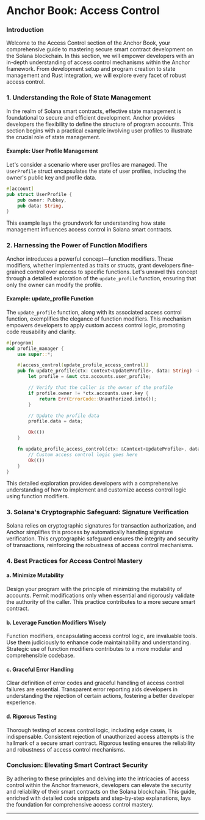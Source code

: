# Anchor Book: Access Control

### Introduction

Welcome to the Access Control section of the Anchor Book, your comprehensive guide to mastering secure smart contract development on the Solana blockchain. In this section, we will empower developers with an in-depth understanding of access control mechanisms within the Anchor framework. From development setup and program creation to state management and Rust integration, we will explore every facet of robust access control.

### 1. Understanding the Role of State Management

In the realm of Solana smart contracts, effective state management is foundational to secure and efficient development. Anchor provides developers the flexibility to define the structure of program accounts. This section begins with a practical example involving user profiles to illustrate the crucial role of state management.

#### Example: User Profile Management

Let's consider a scenario where user profiles are managed. The `UserProfile` struct encapsulates the state of user profiles, including the owner's public key and profile data.

```rust
#[account]
pub struct UserProfile {
    pub owner: Pubkey,
    pub data: String,
}
```

This example lays the groundwork for understanding how state management influences access control in Solana smart contracts.

### 2. Harnessing the Power of Function Modifiers

Anchor introduces a powerful concept—function modifiers. These modifiers, whether implemented as traits or structs, grant developers fine-grained control over access to specific functions. Let's unravel this concept through a detailed exploration of the `update_profile` function, ensuring that only the owner can modify the profile.

#### Example: update_profile Function

The `update_profile` function, along with its associated access control function, exemplifies the elegance of function modifiers. This mechanism empowers developers to apply custom access control logic, promoting code reusability and clarity.

```rust
#[program]
mod profile_manager {
    use super::*;

    #[access_control(update_profile_access_control)]
    pub fn update_profile(ctx: Context<UpdateProfile>, data: String) -> Result<()> {
        let profile = &mut ctx.accounts.user_profile;

        // Verify that the caller is the owner of the profile
        if profile.owner != *ctx.accounts.user.key {
            return Err(ErrorCode::Unauthorized.into());
        }

        // Update the profile data
        profile.data = data;

        Ok(())
    }

    fn update_profile_access_control(ctx: &Context<UpdateProfile>, data: &String) -> Result<()> {
        // Custom access control logic goes here
        Ok(())
    }
}
```

This detailed exploration provides developers with a comprehensive understanding of how to implement and customize access control logic using function modifiers.

### 3. Solana's Cryptographic Safeguard: Signature Verification

Solana relies on cryptographic signatures for transaction authorization, and Anchor simplifies this process by automatically handling signature verification. This cryptographic safeguard ensures the integrity and security of transactions, reinforcing the robustness of access control mechanisms.

### 4. Best Practices for Access Control Mastery

#### a. Minimize Mutability

Design your program with the principle of minimizing the mutability of accounts. Permit modifications only when essential and rigorously validate the authority of the caller. This practice contributes to a more secure smart contract.

#### b. Leverage Function Modifiers Wisely

Function modifiers, encapsulating access control logic, are invaluable tools. Use them judiciously to enhance code maintainability and understanding. Strategic use of function modifiers contributes to a more modular and comprehensible codebase.

#### c. Graceful Error Handling

Clear definition of error codes and graceful handling of access control failures are essential. Transparent error reporting aids developers in understanding the rejection of certain actions, fostering a better developer experience.

#### d. Rigorous Testing

Thorough testing of access control logic, including edge cases, is indispensable. Consistent rejection of unauthorized access attempts is the hallmark of a secure smart contract. Rigorous testing ensures the reliability and robustness of access control mechanisms.

### Conclusion: Elevating Smart Contract Security

By adhering to these principles and delving into the intricacies of access control within the Anchor framework, developers can elevate the security and reliability of their smart contracts on the Solana blockchain. This guide, enriched with detailed code snippets and step-by-step explanations, lays the foundation for comprehensive access control mastery.

---

